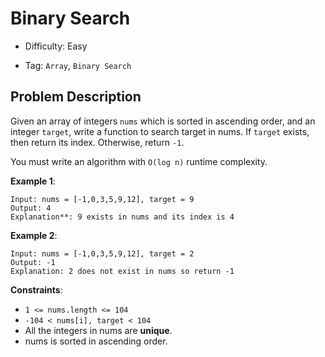 # Binary Search

- Difficulty: Easy

- Tag: `Array`, `Binary Search`

## Problem Description

Given an array of integers `nums` which is sorted in ascending order, and an integer `target`, write a function to search target in nums. If `target` exists, then return its index. Otherwise, return `-1`.

You must write an algorithm with `O(log n)` runtime complexity.

**Example 1**:

```
Input: nums = [-1,0,3,5,9,12], target = 9
Output: 4
Explanation**: 9 exists in nums and its index is 4
```

**Example 2**:
```
Input: nums = [-1,0,3,5,9,12], target = 2
Output: -1
Explanation: 2 does not exist in nums so return -1
```

**Constraints**:

- `1 <= nums.length <= 104`
- `-104 < nums[i], target < 104`
- All the integers in nums are **unique**.
- nums is sorted in ascending order.